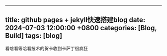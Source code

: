  ---
 title: github pages + jekyll快速搭建blog
 date: 2024-07-03 12:00:00 +0800
 categories: [Blog, Build]
 tags: [blog]
 ---
 看啥看等哈看技术的贺卡收到卡萨丁很疯狂

